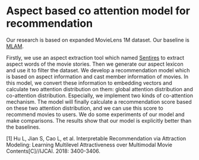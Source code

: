 # Aspect based co attention model for recommendation

Our research is based on expanded MovieLens 1M dataset. Our baseline is [MLAM]. 

Firstly, we use an aspect extraction tool which named [Sentires] to extract aspect words of the movie stories. Then we generate our aspect lexicon and use it to filter the dataset. We develop a recommendation model which is based on aspect information and cast member information of movies. In this model, we convert these information to embedding vectors and calculate two attention distribution on them: global attention distribution and co-attention distribution. Especially, we implement two kinds of co-attention mechanism. The model will finally calculate a recommendation score based on these two attention distribution, and we can use this score to recommend movies to users. We do some experiments of our model and make comparisons. The results show that our model is explicitly better than the baselines.

[1] Hu L, Jian S, Cao L, et al. Interpretable Recommendation via Attraction Modeling: Learning Multilevel Attractiveness over Multimodal Movie Contents[C]//IJCAI. 2018: 3400-3406.



   [MLAM]: <https://github.com/rainmilk/ijcai18mlma>
   [Sentires]: <http://yongfeng.me/code/>
